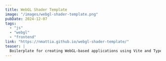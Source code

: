 ```yaml
---
title: WebGL Shader Template
image: "/images/webgl-shader-template.png"
pubDate: 2024-12-07
tags:
  - "js"
  - "webgl"
  - "frontend"
link: "https://nmattia.github.io/webgl-shader-template/"
teaser: |
  Boilerplate for creating WebGL-based applications using Vite and TypeScript. Whether you're just getting started with WebGL or looking for a quick way to bootstrap your shader projects, this template should serve as a solid foundation.
---
```

